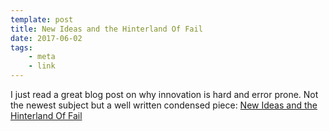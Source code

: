 ```yaml
---
template: post
title: New Ideas and the Hinterland Of Fail
date: 2017-06-02
tags:
    - meta
    - link
---
```


I just read a great blog post on why innovation is hard and error prone.
Not the newest subject but a well written condensed piece: [New Ideas and
the Hinterland Of Fail][1]

[1]: http://www.gamasutra.com/blogs/JonathanBrown/20100322/4747/New_Ideas_and_the_Hinterland_Of_Fail.php
